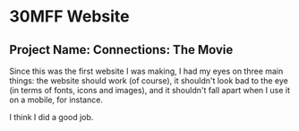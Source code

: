 # 30MFF Website
## Project Name: Connections: The Movie
Since this was the first website I was making, I had my eyes on three main things: the website should work (of course), it shouldn't look bad to the eye (in terms of fonts, icons and images), and it shouldn't fall apart when I use it on a mobile, for instance.  
  
I think I did a good job.
